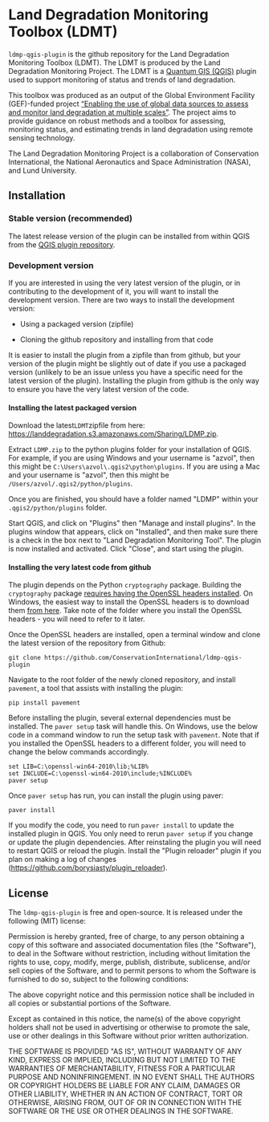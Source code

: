 # Land Degradation Monitoring Toolbox (LDMT)

`ldmp-qgis-plugin` is the github repository for the Land Degradation Monitoring
Toolbox (LDMT). The LDMT is produced by the Land Degradation Monitoring
Project. The LDMT is a [Quantum GIS (QGIS)](http://www.qgis.org) plugin used
to support monitoring of status and trends of land degradation.

This toolbox was produced as an output of the Global Environment Facility
(GEF)-funded project [“Enabling the use of global data sources to assess and
monitor land degradation at multiple scales”](http://vitalsigns.org/gef-ldmp). 
The project aims to provide guidance on robust methods and a toolbox for 
assessing, monitoring status, and estimating trends in land degradation using 
remote sensing technology.

The Land Degradation Monitoring Project is a collaboration of Conservation
International, the National Aeronautics and Space Administration (NASA), and
Lund University.

## Installation

### Stable version (recommended)

The latest release version of the plugin can be installed from within QGIS from 
the [QGIS plugin repository](http://plugins.qgis.org/plugins/teamqgis).

### Development version

If you are interested in using the very latest version of the plugin, or in 
contributing to the development of it, you will want to install the development 
version. There are two ways to install the development version:

* Using a packaged version (zipfile)

* Cloning the github repository and installing from that code

It is easier to install the plugin from a zipfile than from github, but your 
version of the plugin might be slightly out of date if you use a packaged 
version (unlikely to be an issue unless you have a specific need for the latest 
version of the plugin).  Installing the plugin from github is the only way to 
ensure you have the very latest version of the code.

#### Installing the latest packaged version

Download the latest`LDMT`zipfile from here: 
https://landdegradation.s3.amazonaws.com/Sharing/LDMP.zip.

Extract `LDMP.zip` to the python plugins folder for your installation of QGIS. 
For example, if you are using Windows and your username is "azvol", then this 
might be `C:\Users\azvol\.qgis2\python\plugins`. If you are using a Mac and 
your username is "azvol", then this might be
`/Users/azvol/.qgis2/python/plugins`.

Once you are finished, you should have a folder named "LDMP" within your 
`.qgis2/python/plugins` folder.

Start QGIS, and click on "Plugins" then "Manage and install plugins". In the 
plugins window that appears, click on "Installed", and then make sure there is 
a check in the box next to "Land Degradation Monitoring Tool". The plugin is 
now installed and activated. Click "Close", and start using the plugin.

#### Installing the very latest code from github

The plugin depends on the Python `cryptography` package. Building the
`cryptography` package [requires having the OpenSSL headers 
installed](https://cryptography.io/en/latest/installation/#building-cryptography-on-windows). 
On Windows, the easiest way to install the OpenSSL headers is to download them 
[from 
here](https://cryptography.io/en/latest/installation/#building-cryptography-on-windows). 
Take note of the folder where you install the OpenSSL headers - you will need 
to refer to it later.

Once the OpenSSL headers are installed, open a terminal window and clone the 
latest version of the repository from Github:

```
git clone https://github.com/ConservationInternational/ldmp-qgis-plugin
```

Navigate to the root folder of the newly cloned repository, and install 
`pavement`, a tool that assists with installing the plugin:

```
pip install pavement
```

Before installing the plugin, several external dependencies must be installed. 
The `paver setup` task will handle this. On Windows, use the below code in a 
command window to run the setup task with `pavement`. Note that if you 
installed the OpenSSL headers to a different folder, you will need to change 
the below commands accordingly.

```
set LIB=C:\openssl-win64-2010\lib;%LIB%
set INCLUDE=C:\openssl-win64-2010\include;%INCLUDE%
paver setup
```

Once `paver setup` has run, you can install the plugin using paver:

```
paver install
```

If you modify the code, you need to run `paver install` to update the installed 
plugin in QGIS.  You only need to rerun `paver setup` if you change or update 
the plugin dependencies. After reinstaling the plugin you will need to restart 
QGIS or reload the plugin. Install the "Plugin reloader" plugin if you plan on 
making a log of changes (https://github.com/borysiasty/plugin_reloader).

## License

The `ldmp-qgis-plugin` is free and open-source. It is released under the
following (MIT) license:

Permission is hereby granted, free of charge, to any person obtaining a copy of
this software and associated documentation files (the "Software"), to deal in
the Software without restriction, including without limitation the rights to
use, copy, modify, merge, publish, distribute, sublicense, and/or sell copies
of the Software, and to permit persons to whom the Software is furnished to do
so, subject to the following conditions:

The above copyright notice and this permission notice shall be included in all
copies or substantial portions of the Software.

Except as contained in this notice, the name(s) of the above copyright holders
shall not be used in advertising or otherwise to promote the sale, use or other
dealings in this Software without prior written authorization.

THE SOFTWARE IS PROVIDED "AS IS", WITHOUT WARRANTY OF ANY KIND, EXPRESS OR
IMPLIED, INCLUDING BUT NOT LIMITED TO THE WARRANTIES OF MERCHANTABILITY,
FITNESS FOR A PARTICULAR PURPOSE AND NONINFRINGEMENT. IN NO EVENT SHALL THE
AUTHORS OR COPYRIGHT HOLDERS BE LIABLE FOR ANY CLAIM, DAMAGES OR OTHER
LIABILITY, WHETHER IN AN ACTION OF CONTRACT, TORT OR OTHERWISE, ARISING FROM,
OUT OF OR IN CONNECTION WITH THE SOFTWARE OR THE USE OR OTHER DEALINGS IN THE
SOFTWARE.

